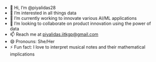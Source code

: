 - 👋 Hi, I’m @piyalidas28
- 👀 I’m interested in all things data
- 🌱 I’m currently working to innovate various AI/ML applications
- 💞️ I’m looking to collaborate on product innovation using the power of data
- 📫 Reach me at piyalidas.iitkgp@gmail.com
- 😄 Pronouns: She/Her
- ⚡ Fun fact: I love to interpret musical notes and their mathematical implications

<!---
piyalidas28/piyalidas28 is a ✨ special ✨ repository because its `README.md` (this file) appears on your GitHub profile.
You can click the Preview link to take a look at your changes.
--->
